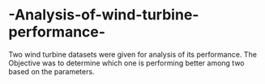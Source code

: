 # -Analysis-of-wind-turbine-performance-
Two wind turbine datasets were given for analysis of its performance. The Objective was to determine which one is performing better among two based on the parameters.
